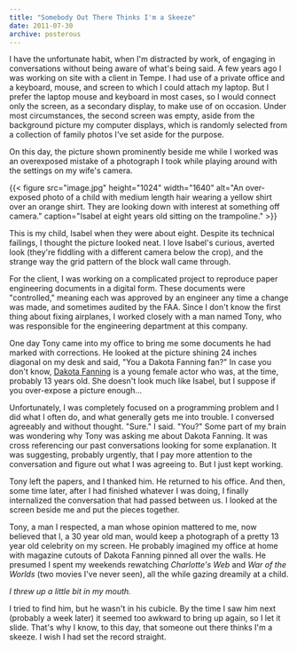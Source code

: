 ```yaml
---
title: "Somebody Out There Thinks I'm a Skeeze"
date: 2011-07-30
archive: posterous
---
```


I have the unfortunate habit, when I'm distracted by work, of engaging in conversations without being aware of what's being said. A few years ago I was working on site with a client in Tempe. I had use of a private office and a keyboard, mouse, and screen to which I could attach my laptop. But I prefer the laptop mouse and keyboard in most cases, so I would connect only the screen, as a secondary display, to make use of on occasion. Under most circumstances, the second screen was empty, aside from the background picture my computer displays, which is randomly selected from a collection of family photos I've set aside for the purpose.

On this day, the picture shown prominently beside me while I worked was an overexposed mistake of a photograph I took while playing around with the settings on my wife's camera.


{{< figure 
	src="image.jpg" 
	height="1024" 
	width="1640" 
	alt="An over-exposed photo of a child with medium length hair wearing a yellow shirt over an orange shirt. They are looking down with interest at something off camera." 
	caption="Isabel at eight years old sitting on the trampoline." >}}


This is my child, Isabel when they were about eight. Despite its technical failings, I thought the picture looked neat. I love Isabel's curious, averted look (they're fiddling with a different camera below the crop), and the strange way the grid pattern of the block wall came through.

For the client, I was working on a complicated project to reproduce paper engineering documents in a digital form. These documents were "controlled," meaning each was approved by an engineer any time a change was made, and sometimes audited by the FAA. Since I don't know the first thing about fixing airplanes, I worked closely with a man named Tony, who was responsible for the engineering department at this company.

One day Tony came into my office to bring me some documents he had marked with corrections. He looked at the picture shining 24 inches diagonal on my desk and said, "You a Dakota Fanning fan?" In case you don't know, [Dakota Fanning](https://en.wikipedia.org/wiki/Dakota_Fanning) is a young female actor who was, at the time, probably 13 years old. She doesn't look much like Isabel, but I suppose if you over-expose a picture enough…

Unfortunately, I was completely focused on a programming problem and I did what I often do, and what generally gets me into trouble. I conversed agreeably and without thought. "Sure." I said. "You?" Some part of my brain was wondering why Tony was asking me about Dakota Fanning. It was cross referencing our past conversations looking for some explanation. It was suggesting, probably urgently, that I pay more attention to the conversation and figure out what I was agreeing to. But I just kept working.

Tony left the papers, and I thanked him. He returned to his office. And then, some time later, after I had finished whatever I was doing, I finally internalized the conversation that had passed between us. I looked at the screen beside me and put the pieces together.

Tony, a man I respected, a man whose opinion mattered to me, now believed that I, a 30 year old man, would keep a photograph of a pretty 13 year old celebrity on my screen. He probably imagined my office at home with magazine cutouts of Dakota Fanning pinned all over the walls. He presumed I spent my weekends rewatching *Charlotte's Web* and *War of the Worlds* (two movies I've never seen), all the while gazing dreamily at a child.

*I threw up a little bit in my mouth.*

I tried to find him, but he wasn't in his cubicle. By the time I saw him next (probably a week later) it seemed too awkward to bring up again, so I let it slide. That's why I know, to this day, that someone out there thinks I'm a skeeze. I wish I had set the record straight.


